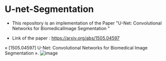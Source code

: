 # U-net-Segmentation
* This repository is an implementation of the Paper "U-Net: Convolutional Networks for BiomedicalImage Segmentation " 

* Link of the paper : https://arxiv.org/abs/1505.04597 


« [1505.04597] U-Net: Convolutional Networks for Biomedical Image Segmentation ».
![image](/home/salimkhazem/Bureau/Convolutional-neural-network-CNN-architecture-based-on-UNET-Ronneberger-et-al.png)